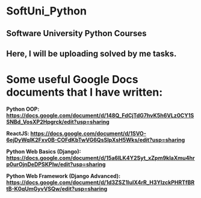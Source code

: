 # SoftUni_Python
## Software University Python Courses

## Here, I will be uploading solved by me tasks.

# Some useful Google Docs documents that I have written:

<strong>Python OOP:<strong/> https://docs.google.com/document/d/148Q_FdCjTdG7hvK5h6VLz0CY1SSNBd_VosXP2Hpgrck/edit?usp=sharing

<strong>ReactJS: <strong/> https://docs.google.com/document/d/1SVO-6ejDyWqlK2Fxv0B-COFdKbTwVG6QsSlpXsH5Wks/edit?usp=sharing

<strong>Python Web Basics (Django):<strong/> https://docs.google.com/document/d/15a6ILK4Y2Syt_xZpm9kIaXmu4hrp0urOjnDeDPSKPIw/edit?usp=sharing

<strong>Python Web Framework (Django Advanced):<strong/> https://docs.google.com/document/d/1d3ZSZ1lulX4rR_H3YlzckPHRTfBRtB-K0qUmGyvVSQw/edit?usp=sharing
